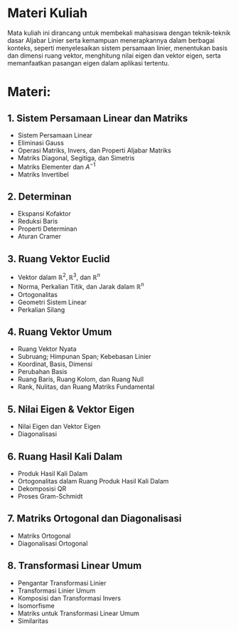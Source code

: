 # Materi Kuliah
Mata kuliah ini dirancang untuk membekali mahasiswa dengan teknik-teknik dasar Aljabar Linier serta kemampuan menerapkannya dalam berbagai konteks, seperti menyelesaikan sistem persamaan linier, menentukan basis dan dimensi ruang vektor, menghitung nilai eigen dan vektor eigen, serta memanfaatkan pasangan eigen dalam aplikasi tertentu.


# Materi:
## 1. Sistem Persamaan Linear dan Matriks
- Sistem Persamaan Linear  
- Eliminasi Gauss  
- Operasi Matriks, Invers, dan Properti Aljabar Matriks  
- Matriks Diagonal, Segitiga, dan Simetris  
- Matriks Elementer dan $A^{-1}$  
- Matriks Invertibel  

## 2. Determinan
- Ekspansi Kofaktor  
- Reduksi Baris  
- Properti Determinan  
- Aturan Cramer  

## 3. Ruang Vektor Euclid
- Vektor dalam $\mathbb{R}^2, \mathbb{R}^3$, dan $\mathbb{R}^n$  
- Norma, Perkalian Titik, dan Jarak dalam $\mathbb{R}^n$  
- Ortogonalitas  
- Geometri Sistem Linear  
- Perkalian Silang  

## 4. Ruang Vektor Umum
- Ruang Vektor Nyata  
- Subruang; Himpunan Span; Kebebasan Linier  
- Koordinat, Basis, Dimensi  
- Perubahan Basis  
- Ruang Baris, Ruang Kolom, dan Ruang Null  
- Rank, Nulitas, dan Ruang Matriks Fundamental  

## 5. Nilai Eigen & Vektor Eigen
- Nilai Eigen dan Vektor Eigen  
- Diagonalisasi  

## 6. Ruang Hasil Kali Dalam
- Produk Hasil Kali Dalam  
- Ortogonalitas dalam Ruang Produk Hasil Kali Dalam  
- Dekomposisi QR  
- Proses Gram-Schmidt  

## 7. Matriks Ortogonal dan Diagonalisasi
- Matriks Ortogonal  
- Diagonalisasi Ortogonal  

## 8. Transformasi Linear Umum
- Pengantar Transformasi Linier  
- Transformasi Linier Umum  
- Komposisi dan Transformasi Invers  
- Isomorfisme  
- Matriks untuk Transformasi Linear Umum  
- Similaritas  
